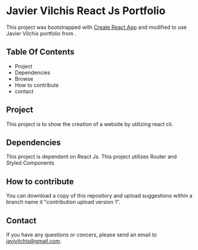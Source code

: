 # Javier Vilchis React Js Portfolio

This project was bootstrapped with [Create React App](https://github.com/facebook/create-react-app) and modified to use Javier Vilchis portfolio from .

## Table Of Contents

- Project
- Dependencies
- Browse
- How to contribute
- contact

## Project

This project is to show the creation of a website by utilizing react cli.

## Dependencies

This project is dependent on React Js.
This project utilizes Router and Styled Components

## How to contribute

You can download a copy of this repository and upload suggestions within a branch name it "contribution upload version 1".

## Contact

If you have any questions or concers, please send an email to javivilchis@gmail.com.
